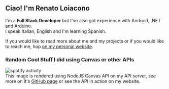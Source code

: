 ## **Ciao!** I'm Renato Loiacono
I'm a **Full Stack Developer** but I've also got experience with Android, .NET and Arduino.  
I speak Italian, English and I'm learning Spanish.  
  
  
If you would like to read more about me and my projects or if you would like to reach me, hop [on my personal website](https://reloia.github.io).  

### Random Cool Stuff I did using Canvas or other APIs
![spotify activity](https://glitch-proxy.vercel.app/reloia-listen/widgets/listening?borderRadius=10)  
This image is rendered using NodeJS Canvas API on my API server, see more on it's [GitHub page](https://github.com/ReLoia/reloia_listen) or see the API in action on my website.
